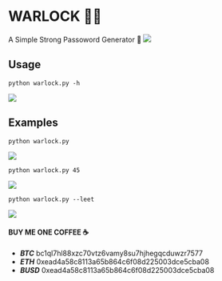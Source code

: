 # WARLOCK 🔐🧙
A Simple Strong Passoword Generator 💪
<img src="https://cdn.discordapp.com/attachments/874271657760542720/1044610130446135296/warlock.png">
## Usage
``` shell
python warlock.py -h
```
<img src="https://cdn.discordapp.com/attachments/874271657760542720/1044965401378963546/Captura_de_tela_20221123_101721.png">

## Examples
``` shell
python warlock.py
```
<img src="https://cdn.discordapp.com/attachments/874271657760542720/1044965400439439411/Captura_de_tela_2022-11-23_101523.png">

``` shell
python warlock.py 45
```
<img src="https://cdn.discordapp.com/attachments/874271657760542720/1044965400762392666/Captura_de_tela_20221123_101559.png">

``` shell
python warlock.py --leet
```
<img src='https://cdn.discordapp.com/attachments/874271657760542720/1044966762334126120/Captura_de_tela_20221123_102414.png'>

####  BUY ME ONE COFFEE ☕ 
 - ***BTC*** bc1ql7hl88xzc70vtz6vamy8su7hjhegqcduwzr7577
- ***ETH*** 0xead4a58c8113a65b864c6f08d225003dce5cba08
- ***BUSD*** 0xead4a58c8113a65b864c6f08d225003dce5cba08
